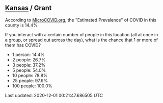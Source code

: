 
## [Kansas](/united-states/kansas) / Grant

According to [MicroCOVID.org](http://microcovid.org),
the "Estimated Prevalence" of COVID in this county is 14.4%

If you interact with a certain number of people in this location
(all at once in a group, or spread out across the day), what is the chance that
1 or more of them has COVID?

- 1 person: 14.4%
- 2 people: 26.7%
- 3 people: 37.2%
- 5 people: 54.0%
- 10 people: 78.8%
- 25 people: 97.9%
- 100 people: 100.0%

Last updated: 2020-12-01 00:21:47.686505 UTC
